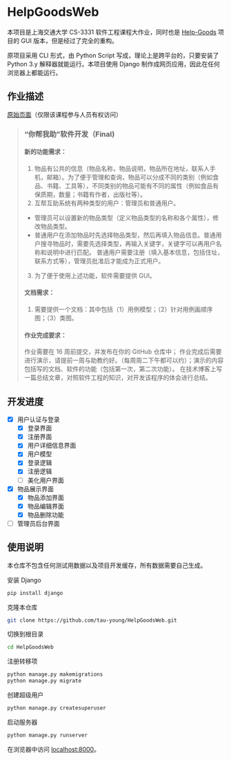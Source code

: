 # HelpGoodsWeb

本项目是上海交通大学 CS-3331 软件工程课程大作业，同时也是 [Help-Goods](https://github.com/tau-young/Help-Goods) 项目的 GUI 版本，但是经过了完全的重构。

原项目采用 CLI 形式，由 Python Script 写成，理论上是跨平台的，只要安装了 Python 3.y 解释器就能运行。本项目使用 Django 制作成网页应用，因此在任何浏览器上都能运行。

## 作业描述

[原始页面](https://oc.sjtu.edu.cn/courses/48894/assignments/193007)（仅限该课程参与人员有权访问）

> ### “你帮我助”软件开发（Final)
>
> #### 新的功能需求：
>
> 1. 物品有公共的信息（物品名称，物品说明，物品所在地址，联系人手机，邮箱）。为了便于管理和查询，物品可以分成不同的类别（例如食品、书籍、工具等），不同类别的物品可能有不同的属性（例如食品有保质期，数量；书籍有作者，出版社等）。
> 2. 互帮互助系统有两种类型的用户：管理员和普通用户。
> - 管理员可以设置新的物品类型（定义物品类型的名称和各个属性），修改物品类型。
> - 普通用户在添加物品时先选择物品类型，然后再填入物品信息。普通用户搜寻物品时，需要先选择类型，再输入关键字，关键字可以再用户名称和说明中进行匹配。
> 普通用户需要注册（填入基本信息，包括住址，联系方式等），管理员批准后才能成为正式用户。
>
> 3. 为了便于使用上述功能，软件需要提供 GUI。
>
> #### 文档需求：
>
> 1. 需要提供一个文档：其中包括（1）用例模型；（2）针对用例画顺序图；（3）类图。
>
> #### 作业完成要求：
>
> 作业需要在 16 周前提交，并发布在你的 GitHub 仓库中；
> 作业完成后需要进行演示，请提前一周与助教约好。（每周周二下午都可以约）；演示的内容包括写的文档、软件的功能（包括第一次，第二次功能）。
> 在技术博客上写一篇总结文章，对照软件工程的知识，对开发该程序的体会进行总结。

## 开发进度

- [x] 用户认证与登录
	- [x] 登录界面
	- [x] 注册界面
	- [x] 用户详细信息界面
	- [x] 用户模型
	- [x] 登录逻辑
	- [x] 注册逻辑
	- [ ] 美化用户界面
- [x] 物品展示界面
	- [x] 物品添加界面
	- [x] 物品编辑界面
	- [x] 物品删除功能
- [ ] 管理员后台界面

## 使用说明

本仓库不包含任何测试用数据以及项目开发缓存，所有数据需要自己生成。

安装 Django
```sh
pip install django
```
克隆本仓库
```sh
git clone https://github.com/tau-young/HelpGoodsWeb.git
```
切换到根目录
```sh
cd HelpGoodsWeb
```
注册转移项
```sh
python manage.py makemigrations
python manage.py migrate
```
创建超级用户
```sh
python manage.py createsuperuser
```
启动服务器
```sh
python manage.py runserver
```
在浏览器中访问 <localhost:8000>。